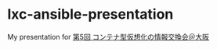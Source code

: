lxc-ansible-presentation
========================

My presentation for [第5回 コンテナ型仮想化の情報交換会＠大阪]( http://ct-study.connpass.com/event/9068/ )
